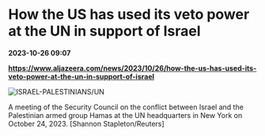# How the US has used its veto power at the UN in support of Israel

**2023-10-26 09:07**

**https://www.aljazeera.com/news/2023/10/26/how-the-us-has-used-its-veto-power-at-the-un-in-support-of-israel**

![ISRAEL-PALESTINIANS/UN](https://www.aljazeera.com/wp-content/uploads/2023/10/2023-10-24T225347Z_33754178_RC22Z3AFG3L1_RTRMADP_3_ISRAEL-PALESTINIANS-UN-1698226878.jpg?resize=770%2C513&quality=80)

A meeting of the Security Council on the conflict between Israel and the Palestinian armed group Hamas at the UN headquarters in New York on October 24, 2023. \[Shannon Stapleton/Reuters\]